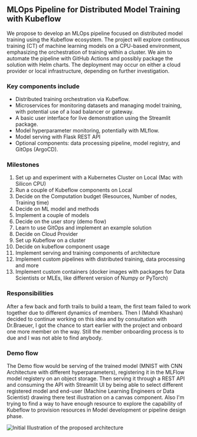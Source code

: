 ## MLOps Pipeline for Distributed Model Training with Kubeflow

We propose to develop an MLOps pipeline focused on distributed model training
using the Kubeflow ecosystem. The project will explore continuous training (CT)
of machine learning models on a CPU-based environment, emphasizing the orchestration
of training within a cluster. We aim to automate the pipeline with GitHub Actions and
possibly package the solution with Helm charts. The deployment may occur on either a
cloud provider or local infrastructure, depending on further investigation.

### Key components include

- Distributed training orchestration via Kubeflow.
- Microservices for monitoring datasets and managing model training, with potential use of a load balancer or gateway.
- A basic user interface for live demonstration using the Streamlit package.
- Model hyperparameter monitoring, potentially with MLflow.
- Model serving with Flask REST API
- Optional components: data processing pipeline, model registry, and GitOps (ArgoCD).

### Milestones

1. Set up and experiment with a Kubernetes Cluster on Local (Mac with Silicon CPU)
2. Run a couple of Kubeflow components on Local
3. Decide on the Computation budget (Resources, Number of nodes, Training time)
4. Decide on ML model and methods
5. Implement a couple of models
6. Decide on the user story (demo flow)
7. Learn to use GitOps and implement an example solution
8. Decide on Cloud Provider
9. Set up Kubeflow on a cluster
10. Decide on kubeflow component usage
11. Implement serving and training components of architecture
12. Implement custom pipelines with distributed training, data processing and more
13. Implement custom containers (docker images with packages for Data Scientists or MLEs, like different version of Numpy or PyTorch)

### Responsibilities 

After a few back and forth trails to build a team, the first team failed to work together due to different dynamics of members.
Then I (Mahdi Khashan) decided to continue working on this idea and by consultation with Dr.Braeuer, I got the chance to start earlier with the project and 
onboard one more member on the way. Still the member onboarding process is to due and I was not able to find anybody. 


### Demo flow

The Demo flow would be serving of the trained model (MNIST with CNN Architecture with different hyperparameters), registering it in the MLFlow model registery on an object storage. Then serving it through a REST API and consuming the API with 
Streamlit UI by being able to select different registered model and end-user (Machine Learning Engineers or Data Scientist) drawing there test illustration on a canvas component. Also I'm trying to find a way to have enough resource to explore the capability of Kubeflow to provision resources in Model development or pipeline design phase.

![Initial Illustration of the proposed architecture](https://github.com/mahdikhashan/jku-cloud-computing/blob/main/docs/drawings/YoloV5_mlops_arch_draft_v1.png?raw=true)
